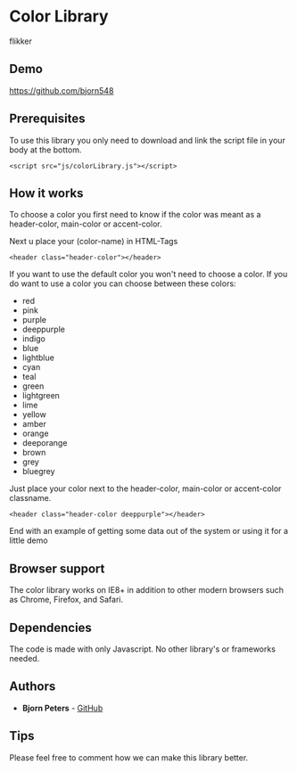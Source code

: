# Color Library

flikker

## Demo

https://github.com/bjorn548

## Prerequisites

To use this library you only need to download and link the script file in your body at the bottom.

```
<script src="js/colorLibrary.js"></script>
```

## How it works

To choose a color you first need to know if the color was meant as a header-color, main-color or accent-color.

Next u place your (color-name) in HTML-Tags

```
<header class="header-color"></header>
```

If you want to use the default color you won't need to choose a color. If you do want to use a color you can choose between these colors:
- red
- pink
- purple
- deeppurple
- indigo
- blue
- lightblue
- cyan
- teal
- green
- lightgreen
- lime
- yellow
- amber
- orange
- deeporange
- brown
- grey
- bluegrey

Just place your color next to the header-color, main-color or accent-color classname.

```
<header class="header-color deeppurple"></header>
```

End with an example of getting some data out of the system or using it for a little demo

## Browser support

The color library works on IE8+ in addition to other modern browsers such as Chrome, Firefox, and Safari.

## Dependencies

The code is made with only Javascript. No other library's or frameworks needed.

## Authors

* **Bjorn Peters** - [GitHub](https://github.com/bjorn548)

## Tips

Please feel free to comment how we can make this library better.

